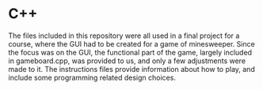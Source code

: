 # C++
The files included in this repository were all used in a final project for a course, where the GUI had to be created for a game of minesweeper.  Since the focus was on the GUI, the functional part of the game, largely included in gameboard.cpp, was provided to us, and only a few adjustments were made to it.  The instructions files provide information about how to play, and include some programming related design choices.
